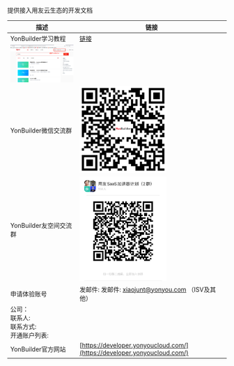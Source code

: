 提供接入用友云生态的开发文档



描述|链接
---|---
YonBuilder学习教程|[链接](https://www.imotian.com/motianweb/search?inVule=yonbuilder)
|<img width="300px" src="images/1.png"/>
YonBuilder微信交流群|<img width="200px" src="images/YKJ.png"/>
YonBuilder友空间交流群|<img width="200px" src="images/SASS.png"/>
申请体验账号|发邮件:  发邮件:  xiaojunt@yonyou.com （ISV及其他）
| 公司：<br> 联系人: <br>   联系方式:  <br> 开通账户列表: <br> 
YonBuilder官方网站|[https://developer.yonyoucloud.com/](https://developer.yonyoucloud.com/)         


